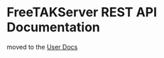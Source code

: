 # FreeTAKServer REST API Documentation
moved to the [User Docs](https://freetakteam.github.io/FreeTAKServer-User-Docs/Usage/API/REST_APIDoc/)

